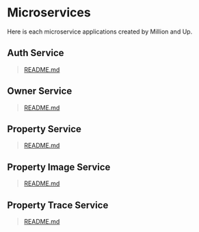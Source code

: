 # Microservices
Here is each microservice applications created by Million and Up.

## Auth Service
> [README.md](/apps/backend/auth/README.md)

## Owner Service
> [README.md](/apps/backend/owner/README.md)

## Property Service
> [README.md](/apps/backend/property/README.md)

## Property Image Service
> [README.md](/apps/backend/property_image/README.md)

## Property Trace Service
> [README.md](/apps/backend/property_trace/README.md)
